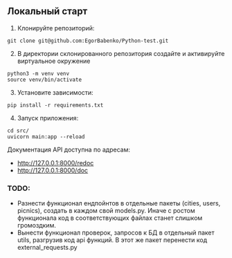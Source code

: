## Локальный старт
1. Клонируйте репозиторий:
```angular2html
git clone git@github.com:EgorBabenko/Python-test.git
```
2. В директории склонированного репозитория создайте и активируйте виртуальное окружение
```angular2html
python3 -m venv venv
source venv/bin/activate
```
3. Установите зависимости:
```angular2html
pip install -r requirements.txt
```
4. Запуск приложения:
```angular2html
cd src/
uvicorn main:app --reload
```

Документация API доступна по адресам:
 - http://127.0.0.1:8000/redoc
 - http://127.0.0.1:8000/doc

### TODO:
- Разнести функционал ендпойнтов в отдельные пакеты (cities, users, picnics), создать в каждом свой models.py. Иначе с ростом функционала код в соответствующих файлах станет слишком громоздким.
- Вынести функционал проверок, запросов к БД в отдельный пакет utils, разгрузив код api функций. В этот же пакет перенести код external_requests.py
